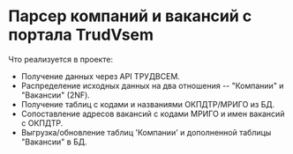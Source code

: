 # Парсер компаний и вакансий с портала TrudVsem
Что реализуется в проекте:
  - Получение данных через API ТРУДВСЕМ.
  - Распределение исходных данных  на два отношения -- "Компании" и "Вакансии" (2NF).
  - Получение таблиц с кодами и названиями ОКПДТР/МРИГО из БД.
  - Сопоставление адресов вакансий с кодами МРИГО и имен вакансий с ОКПДТР.
  - Выгрузка/обновление таблиц 'Компании' и дополненной таблицы "Вакансии" в БД.